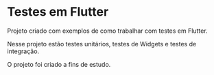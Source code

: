 # Testes em Flutter

Projeto criado com exemplos de como trabalhar com testes em Flutter.

Nesse projeto estão testes unitários, testes de Widgets e testes de integração.

O projeto foi criado a fins de estudo.
